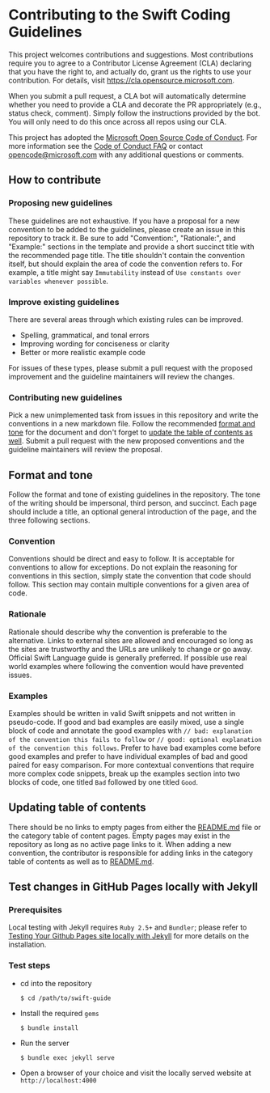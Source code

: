 # Contributing to the Swift Coding Guidelines

This project welcomes contributions and suggestions.  Most contributions require you to agree to a
Contributor License Agreement (CLA) declaring that you have the right to, and actually do, grant us
the rights to use your contribution. For details, visit https://cla.opensource.microsoft.com.

When you submit a pull request, a CLA bot will automatically determine whether you need to provide
a CLA and decorate the PR appropriately (e.g., status check, comment). Simply follow the instructions
provided by the bot. You will only need to do this once across all repos using our CLA.

This project has adopted the [Microsoft Open Source Code of Conduct](https://opensource.microsoft.com/codeofconduct/).
For more information see the [Code of Conduct FAQ](https://opensource.microsoft.com/codeofconduct/faq/) or
contact [opencode@microsoft.com](mailto:opencode@microsoft.com) with any additional questions or comments.

## How to contribute

### Proposing new guidelines

These guidelines are not exhaustive. If you have a proposal for a new convention to be added to the guidelines, please create an issue in this repository to track it. Be sure to add "Convention:", "Rationale:", and "Example:" sections in the template and provide a short succinct title with the recommended page title. The title shouldn't contain the convention itself, but should explain the area of code the convention refers to. For example, a title might say `Immutability` instead of `Use constants over variables whenever possible`.

### Improve existing guidelines

There are several areas through which existing rules can be improved.
* Spelling, grammatical, and tonal errors
* Improving wording for conciseness or clarity
* Better or more realistic example code

For issues of these types, please submit a pull request with the proposed improvement and the guideline maintainers will review the changes.

### Contributing new guidelines
Pick a new unimplemented task from issues in this repository and write the conventions in a new markdown file. Follow the recommended [format and tone](#format-and-tone) for the document and don't forget to [update the table of contents as well](#updating-table-of-contents). Submit a pull request with the new proposed conventions and the guideline maintainers will review the proposal.


## Format and tone

Follow the format and tone of existing guidelines in the repository. The tone of the writing should be impersonal, third person, and succinct. Each page should include a title, an optional general introduction of the page, and the three following sections.

### Convention

Conventions should be direct and easy to follow. It is acceptable for conventions to allow for exceptions. Do not explain the reasoning for conventions in this section, simply state the convention that code should follow. This section may contain multiple conventions for a given area of code.

### Rationale

Rationale should describe why the convention is preferable to the alternative. Links to external sites are allowed and encouraged so long as the sites are trustworthy and the URLs are unlikely to change or go away. Official Swift Language guide is generally preferred. If possible use real world examples where following the convention would have prevented issues.

### Examples

Examples should be written in valid Swift snippets and not written in pseudo-code. If good and bad examples are easily mixed, use a single block of code and annotate the good examples with `// bad: explanation of the convention this fails to follow` or `// good: optional explanation of the convention this follows`. Prefer to have bad examples come before good examples and prefer to have individual examples of bad and good paired for easy comparison. For more contextual conventions that require more complex code snippets, break up the examples section into two blocks of code, one titled `Bad` followed by one titled `Good`.

## Updating table of contents

There should be no links to empty pages from either the [README.md](README.md) file or the category table of content pages. Empty pages may exist in the repository as long as no active page links to it. When adding a new convention, the contributor is responsible for adding links in the category table of contents as well as to [README.md](README.md).


## Test changes in GitHub Pages locally with Jekyll

### Prerequisites
Local testing with Jekyll requires `Ruby 2.5+` and `Bundler`; please refer to [Testing Your Github Pages site locally with Jekyll](https://help.github.com/en/github/working-with-github-pages/testing-your-github-pages-site-locally-with-jekyll) for more details on the installation.

### Test steps

* cd into the repository

    `$ cd /path/to/swift-guide`

* Install the required `gems`

    `$ bundle install`

* Run the server

    `$ bundle exec jekyll serve`

* Open a browser of your choice and visit the locally served website at `http://localhost:4000`
